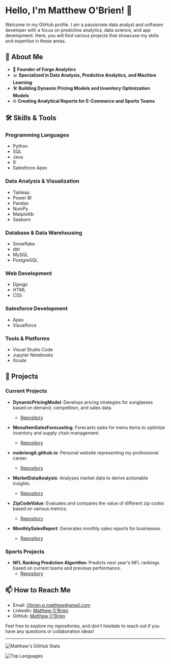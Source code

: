 # Hello, I'm Matthew O'Brien! 👋

Welcome to my GitHub profile. I am a passionate data analyst and software developer with a focus on predictive analytics, data science, and app development. Here, you will find various projects that showcase my skills and expertise in these areas.

## 🚀 About Me

- 💼 **Founder of Forge Analytics**
- 📊 **Specialized in Data Analysis, Predictive Analytics, and Machine Learning**
- 🛠️ **Building Dynamic Pricing Models and Inventory Optimization Models**
- 🌐 **Creating Analytical Reports for E-Commerce and Sports Teams**

## 🛠️ Skills & Tools

### Programming Languages

- Python
- SQL
- Java
- R
- Salesforce Apex

### Data Analysis & Visualization

- Tableau
- Power BI
- Pandas
- NumPy
- Matplotlib
- Seaborn

### Database & Data Warehousing

- Snowflake
- dbt
- MySQL
- PostgreSQL

### Web Development

- Django
- HTML
- CSS

### Salesforce Development

- Apex
- Visualforce

### Tools & Platforms

- Visual Studio Code
- Jupyter Notebooks
- Xcode

## 📂 Projects

### Current Projects

- **DynamicPricingModel**: Develops pricing strategies for sunglasses based on demand, competition, and sales data.
  - [Repository](https://github.com/mobriengit/DynamicPricingModel)

- **MenuItemSalesForecasting**: Forecasts sales for menu items to optimize inventory and supply chain management.
  - [Repository](https://github.com/mobriengit/MenuItemSalesForecasting)

- **mobriengit.github.io**: Personal website representing my professional career.
  - [Repository](https://github.com/mobriengit/mobriengit.github.io)

- **MarketDataAnalysis**: Analyzes market data to derive actionable insights.
  - [Repository](https://github.com/mobriengit/MarketDataAnalysis)

- **ZipCodeValue**: Evaluates and compares the value of different zip codes based on various metrics.
  - [Repository](https://github.com/mobriengit/ZipCodeValue)

- **MonthlySalesReport**: Generates monthly sales reports for businesses.
  - [Repository](https://github.com/mobriengit/MonthlySalesReport)

### Sports Projects

- **NFL Ranking Prediction Algorithm**: Predicts next year's NFL rankings based on current teams and previous performance.
  - [Repository](https://github.com/mobriengit/NFL-Ranking-Prediction)

## 📫 How to Reach Me

- Email: [Obrien.p.matthew@gmail.com](mailto:Obrien.p.matthew@gmail.com)
- LinkedIn: [Matthew O'Brien](https://www.linkedin.com/in/matthew-o-brien-1b606b12b/)
- GitHub: [Matthew O'Brien](https://github.com/mobriengit)

Feel free to explore my repositories, and don't hesitate to reach out if you have any questions or collaboration ideas!

---

![Matthew's GitHub Stats](https://github-readme-stats.vercel.app/api?username=mobriengit&show_icons=true&theme=radical)

![Top Languages](https://github-readme-stats.vercel.app/api/top-langs/?username=mobriengit&layout=compact&theme=radical)





